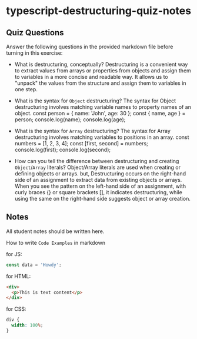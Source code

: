# typescript-destructuring-quiz-notes

## Quiz Questions

Answer the following questions in the provided markdown file before turning in this exercise:

- What is destructuring, conceptually?
  Destructuring is a convenient way to extract values from arrays or properties from objects and assign them to variables in a more concise and readable way. It allows us to "unpack" the values from the structure and assign them to variables in one step.

- What is the syntax for `Object` destructuring?
  The syntax for Object destructuring involves matching variable names to property names of an object.
  const person = { name: 'John', age: 30 };
  const { name, age } = person;
  console.log(name);
  console.log(age);

- What is the syntax for `Array` destructuring?
  The syntax for Array destructuring involves matching variables to positions in an array.
  const numbers = [1, 2, 3, 4];
  const [first, second] = numbers;
  console.log(first);
  console.log(second);

- How can you tell the difference between destructuring and creating `Object`/`Array` literals?
  Object/Array literals are used when creating or defining objects or arrays. but, Destructuring occurs on the right-hand side of an assignment to extract data from existing objects or arrays.
  When you see the pattern on the left-hand side of an assignment, with curly braces {} or square brackets [], it indicates destructuring, while using the same on the right-hand side suggests object or array creation.

## Notes

All student notes should be written here.

How to write `Code Examples` in markdown

for JS:

```javascript
const data = 'Howdy';
```

for HTML:

```html
<div>
  <p>This is text content</p>
</div>
```

for CSS:

```css
div {
  width: 100%;
}
```
